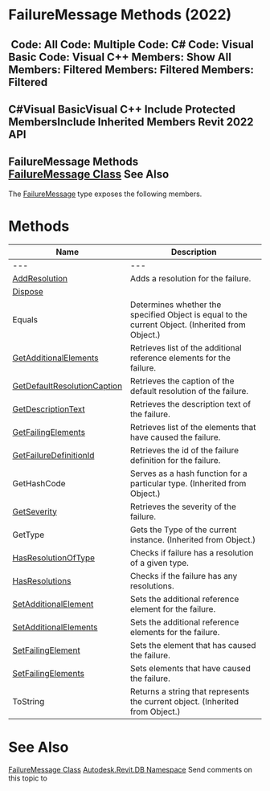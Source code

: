 # FailureMessage Methods (2022)

﻿
 Code: All Code: Multiple Code: C# Code: Visual Basic Code: Visual C++  Members: Show All Members: Filtered Members: Filtered Members: Filtered   
---  
C#Visual BasicVisual C++
Include Protected MembersInclude Inherited Members
Revit 2022 API  
---  
FailureMessage Methods  
[FailureMessage Class](d0795bd6-f092-90f2-5c2c-3876e616454c.md "FailureMessage Class") See Also  
---  
The [FailureMessage](d0795bd6-f092-90f2-5c2c-3876e616454c.md "FailureMessage Class") type exposes the following members.
# Methods
| Name | Description |
| --- | --- |
| --- | --- | --- |
| [AddResolution](b9c1a05a-80ac-6dcc-2af3-a010081d933f.md "AddResolution Method") | Adds a resolution for the failure. |
| [Dispose](963d1764-0f3a-f465-8b3b-ef5fd8328756.md "Dispose Method") |
| Equals | Determines whether the specified Object is equal to the current Object. (Inherited from Object.) |
| [GetAdditionalElements](4edd9544-1db3-2829-77c3-0e92dbd2f54c.md "GetAdditionalElements Method") | Retrieves list of the additional reference elements for the failure. |
| [GetDefaultResolutionCaption](286be575-355e-e354-4629-b1d2be0b79a7.md "GetDefaultResolutionCaption Method") | Retrieves the caption of the default resolution of the failure. |
| [GetDescriptionText](129f471b-f6bf-61b4-4556-abc72f621f6c.md "GetDescriptionText Method") | Retrieves the description text of the failure. |
| [GetFailingElements](d4cb3371-7f54-d414-9e68-63c58a2da83f.md "GetFailingElements Method") | Retrieves list of the elements that have caused the failure. |
| [GetFailureDefinitionId](3e83bc2c-7f43-2e97-3df7-519bb07e7695.md "GetFailureDefinitionId Method") | Retrieves the id of the failure definition for the failure. |
| GetHashCode | Serves as a hash function for a particular type.  (Inherited from Object.) |
| [GetSeverity](e164b5f9-9b23-6cb6-c9ea-a57309aaabdf.md "GetSeverity Method") | Retrieves the severity of the failure. |
| GetType | Gets the Type of the current instance. (Inherited from Object.) |
| [HasResolutionOfType](c92a23ac-71ac-3383-f458-489b557f085e.md "HasResolutionOfType Method") | Checks if failure has a resolution of a given type. |
| [HasResolutions](a44bb0ed-46d2-c955-d6a0-294896e3448d.md "HasResolutions Method") | Checks if the failure has any resolutions. |
| [SetAdditionalElement](b823f3e9-5d3f-f92f-3f52-12c1f48d023a.md "SetAdditionalElement Method") | Sets the additional reference element for the failure. |
| [SetAdditionalElements](cb16cc40-a15b-c6fd-7d53-d897fbe82a9b.md "SetAdditionalElements Method") | Sets the additional reference elements for the failure. |
| [SetFailingElement](64ae6c54-f61a-e323-b05c-fcb993346b54.md "SetFailingElement Method") | Sets the element that has caused the failure. |
| [SetFailingElements](ded7f9de-f807-344d-9344-e8c386f2532d.md "SetFailingElements Method") | Sets elements that have caused the failure. |
| ToString | Returns a string that represents the current object. (Inherited from Object.) |

# See Also
[FailureMessage Class](d0795bd6-f092-90f2-5c2c-3876e616454c.md "FailureMessage Class")
[Autodesk.Revit.DB Namespace](87546ba7-461b-c646-cbb1-2cb8f5bff8b2.md "Autodesk.Revit.DB Namespace")
Send comments on this topic to 